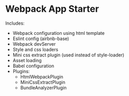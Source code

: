 # Webpack App Starter

Includes:

- Webpack configuration using html template
- Eslint config (airbnb-base)
- Webpack devServer
- Style and css loaders
- Mini css extract plugin (used instead of style-loader)
- Asset loading
- Babel configuration
- Plugins:
  - HtmlWebpackPlugin
  - MiniCssExtractPlugin
  - BundleAnalyzerPlugin
